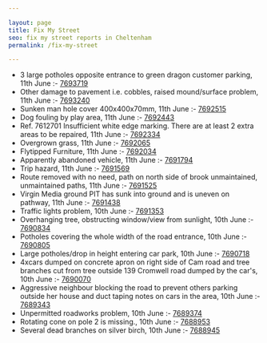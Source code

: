 ```yaml
---

layout: page
title: Fix My Street
seo: fix my street reports in Cheltenham
permalink: /fix-my-street

---
```


<!-- fix_marker starts -->

- 3 large potholes opposite entrance to green dragon customer parking, 11th June :- [7693719](https://www.fixmystreet.com/report/7693719)
- Other damage to pavement i.e. cobbles, raised mound/surface problem, 11th June :- [7693240](https://www.fixmystreet.com/report/7693240)
- Sunken man hole cover 400x400x70mm, 11th June :- [7692515](https://www.fixmystreet.com/report/7692515)
- Dog fouling by play area, 11th June :- [7692443](https://www.fixmystreet.com/report/7692443)
- Ref. 7612701 Insufficient white edge marking. There are at least 2 extra areas to be repaired, 11th June :- [7692334](https://www.fixmystreet.com/report/7692334)
- Overgrown grass, 11th June :- [7692065](https://www.fixmystreet.com/report/7692065)
- Flytipped Furniture, 11th June :- [7692034](https://www.fixmystreet.com/report/7692034)
- Apparently abandoned vehicle, 11th June :- [7691794](https://www.fixmystreet.com/report/7691794)
- Trip hazard, 11th June :- [7691569](https://www.fixmystreet.com/report/7691569)
- Route removed with no need, path on north side of brook unmaintained, unmaintained paths, 11th June :- [7691525](https://www.fixmystreet.com/report/7691525)
- Virgin Media ground PIT has sunk into ground and is uneven on pathway, 11th June :- [7691438](https://www.fixmystreet.com/report/7691438)
- Traffic lights problem, 10th June :- [7691353](https://www.fixmystreet.com/report/7691353)
- Overhanging tree, obstructing window/view from sunlight, 10th June :- [7690834](https://www.fixmystreet.com/report/7690834)
- Potholes covering the whole width of the road entrance, 10th June :- [7690805](https://www.fixmystreet.com/report/7690805)
- Large potholes/drop in height entering car park, 10th June :- [7690718](https://www.fixmystreet.com/report/7690718)
- 4xcars dumped on concrete apron on right side of Cam road and tree branches cut from tree outside 139 Cromwell road dumped by the car's, 10th June :- [7690070](https://www.fixmystreet.com/report/7690070)
- Aggressive neighbour blocking the road to prevent others parking outside her house and duct taping notes on cars in the area, 10th June :- [7689343](https://www.fixmystreet.com/report/7689343)
- Unpermitted roadworks problem, 10th June :- [7689374](https://www.fixmystreet.com/report/7689374)
- Rotating cone on pole 2 is missing., 10th June :- [7688953](https://www.fixmystreet.com/report/7688953)
- Several dead branches on silver birch, 10th June :- [7688945](https://www.fixmystreet.com/report/7688945)

<!-- fix_marker ends -->